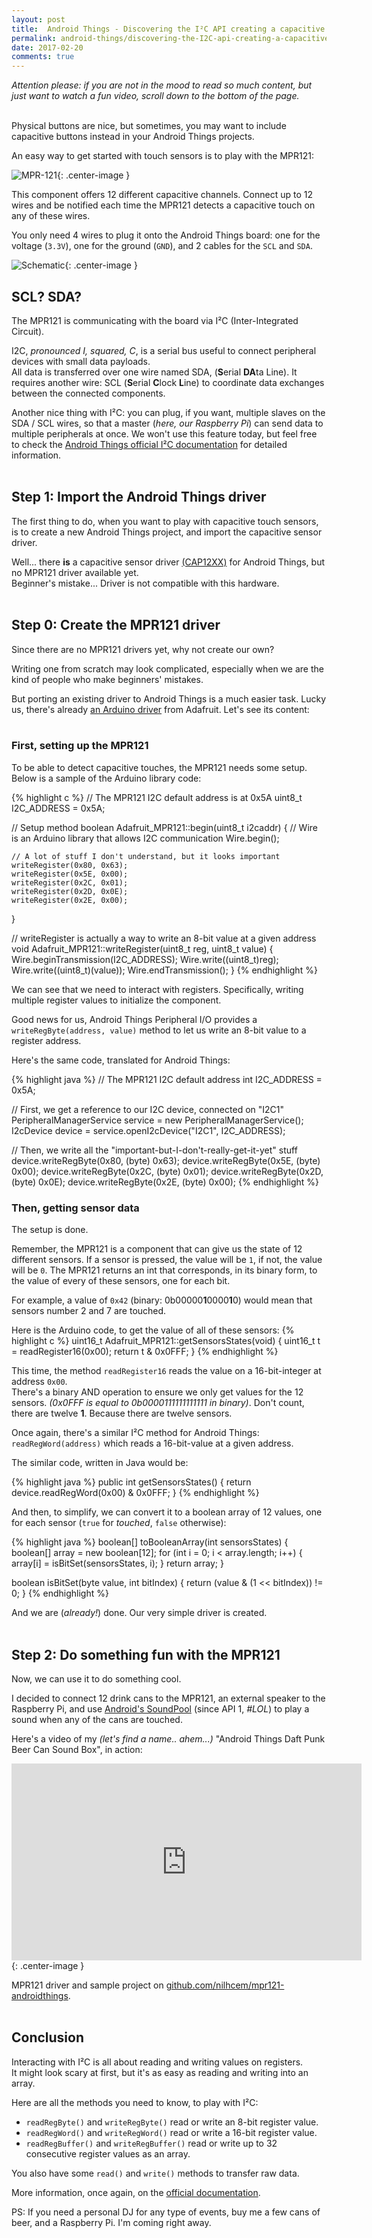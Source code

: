 ```yaml
---
layout: post
title:  Android Things - Discovering the I²C API creating a capacitive sensor driver
permalink: android-things/discovering-the-I2C-api-creating-a-capacitive-sensor-driver
date: 2017-02-20
comments: true
---
```


*Attention please: if you are not in the mood to read so much content, but just want to watch a fun video, scroll down to the bottom of the page.*<br><br>


Physical buttons are nice, but sometimes, you may want to include capacitive buttons instead in your Android Things projects.

An easy way to get started with touch sensors is to play with the MPR121:

![MPR-121][pic1_mpr121]{: .center-image }

This component offers 12 different capacitive channels. Connect up to 12 wires and be notified each time the MPR121 detects a capacitive touch on any of these wires.

You only need 4 wires to plug it onto the Android Things board: one for the voltage (`3.3V`), one for the ground (`GND`), and 2 cables for the `SCL` and `SDA`.

![Schematic][pic2_schematic]{: .center-image }

## SCL? SDA?

The MPR121 is communicating with the board via I²C (Inter-Integrated Circuit).

I2C, *pronounced I, squared, C*, is a serial bus useful to connect peripheral devices with small data payloads.<br>
All data is transferred over one wire named SDA, (**S**erial **DA**ta Line). It requires another wire: SCL (**S**erial **C**lock **L**ine) to coordinate data exchanges between the connected components.

Another nice thing with I²C: you can plug, if you want, multiple slaves on the SDA / SCL wires, so that a master (*here, our Raspberry Pi*) can send data to multiple peripherals at once. We won't use this feature today, but feel free to check the [Android Things official I²C documentation][official-i2c-doc] for detailed information.<br><br>


## Step 1: Import the Android Things driver

The first thing to do, when you want to play with capacitive touch sensors, is to create a new Android Things project, and import the capacitive sensor driver.

Well... there **is** a capacitive sensor driver [(CAP12XX)][cap12xx-driver] for Android Things, but no MPR121 driver available yet.<br>
Beginner's mistake... Driver is not compatible with this hardware.<br><br>


## Step 0: Create the MPR121 driver

Since there are no MPR121 drivers yet, why not create our own?

Writing one from scratch may look complicated, especially when we are the kind of people who make beginners' mistakes.

But porting an existing driver to Android Things is a much easier task. Lucky us, there's already [an Arduino driver][arduino-driver] from Adafruit. Let's see its content:<br><br>


### First, setting up the MPR121

To be able to detect capacitive touches, the MPR121 needs some setup. Below is a sample of the Arduino library code:

{% highlight c %}
// The MPR121 I2C default address is at 0x5A
uint8_t I2C_ADDRESS = 0x5A;

// Setup method
boolean Adafruit_MPR121::begin(uint8_t i2caddr) {
    // Wire is an Arduino library that allows I2C communication
    Wire.begin();

    // A lot of stuff I don't understand, but it looks important
    writeRegister(0x80, 0x63);
    writeRegister(0x5E, 0x00);
    writeRegister(0x2C, 0x01);
    writeRegister(0x2D, 0x0E);
    writeRegister(0x2E, 0x00);
}

// writeRegister is actually a way to write an 8-bit value at a given address
void Adafruit_MPR121::writeRegister(uint8_t reg, uint8_t value) {
    Wire.beginTransmission(I2C_ADDRESS);
    Wire.write((uint8_t)reg);
    Wire.write((uint8_t)(value));
    Wire.endTransmission();
}
{% endhighlight %}

We can see that we need to interact with registers. Specifically, writing multiple register values to initialize the component.

Good news for us, Android Things Peripheral I/O provides a `writeRegByte(address, value)` method to let us write an 8-bit value to a register address.

Here's the same code, translated for Android Things:

{% highlight java %}
// The MPR121 I2C default address
int I2C_ADDRESS = 0x5A;

// First, we get a reference to our I2C device, connected on "I2C1"
PeripheralManagerService service = new PeripheralManagerService();
I2cDevice device = service.openI2cDevice("I2C1", I2C_ADDRESS);

// Then, we write all the "important-but-I-don't-really-get-it-yet" stuff
device.writeRegByte(0x80, (byte) 0x63);
device.writeRegByte(0x5E, (byte) 0x00);
device.writeRegByte(0x2C, (byte) 0x01);
device.writeRegByte(0x2D, (byte) 0x0E);
device.writeRegByte(0x2E, (byte) 0x00);
{% endhighlight %}
<br>

### Then, getting sensor data

The setup is done.

Remember, the MPR121 is a component that can give us the state of 12 different sensors.
If a sensor is pressed, the value will be `1`, if not, the value will be `0`.
The MPR121 returns an int that corresponds, in its binary form, to the value of every of these sensors, one for each bit.

For example, a value of `0x42` (binary: 0b00000**1**0000**1**0) would mean that sensors number 2 and 7 are touched.

Here is the Arduino code, to get the value of all of these sensors:
{% highlight c %}
uint16_t Adafruit_MPR121::getSensorsStates(void) {
    uint16_t t = readRegister16(0x00);
    return t & 0x0FFF;
}
{% endhighlight %}

This time, the method `readRegister16` reads the value on a 16-bit-integer at address `0x00`.<br>
There's a binary AND operation to ensure we only get values for the 12 sensors. *(0x0FFF is equal to 0b0000111111111111 in binary)*. Don't count, there are twelve **1**. Because there are twelve sensors.

Once again, there's a similar I²C method for Android Things: `readRegWord(address)` which reads a 16-bit-value at a given address.

The similar code, written in Java would be:

{% highlight java %}
public int getSensorsStates() {
   return device.readRegWord(0x00) & 0x0FFF;
}
{% endhighlight %}

And then, to simplify, we can convert it to a boolean array of 12 values, one for each sensor (`true` for *touched*, `false` otherwise):

{% highlight java %}
boolean[] toBooleanArray(int sensorsStates) {
  boolean[] array = new boolean[12];
  for (int i = 0; i < array.length; i++) {
      array[i] = isBitSet(sensorsStates, i);
  }
  return array;
}

boolean isBitSet(byte value, int bitIndex) {
    return (value & (1 << bitIndex)) != 0;
}
{% endhighlight %}

And we are (*already!*) done. Our very simple driver is created.<br><br>


## Step 2: Do something fun with the MPR121

Now, we can use it to do something cool.

I decided to connect 12 drink cans to the MPR121, an external speaker to the Raspberry Pi, and use [Android's SoundPool][soundpool] (since API 1, *#LOL*) to play a sound when any of the cans are touched.

Here's a video of my *(let's find a name.. ahem...)* "Android Things Daft Punk Beer Can Sound Box", in action:

<iframe width="560" height="315" src="https://www.youtube.com/embed/U2WAAycpba4" frameborder="0" allowfullscreen></iframe>{: .center-image }
<br>

MPR121 driver and sample project on [github.com/nilhcem/mpr121-androidthings][mpr121-androidthings].<br><br>


## Conclusion

Interacting with I²C is all about reading and writing values on registers.<br>
It might look scary at first, but it's as easy as reading and writing into an array.

Here are all the methods you need to know, to play with I²C:

* `readRegByte()` and `writeRegByte()` read or write an 8-bit register value.
* `readRegWord()` and `writeRegWord()` read or write a 16-bit register value.
* `readRegBuffer()` and `writeRegBuffer()` read or write up to 32 consecutive register values as an array.

You also have some `read()` and `write()` methods to transfer raw data.

More information, once again, on the [official documentation][official-i2c-doc].

PS: If you need a personal DJ for any type of events, buy me a few cans of beer, and a Raspberry Pi. I'm coming right away.

[official-i2c-doc]: https://developer.android.com/things/sdk/pio/i2c.html
[cap12xx-driver]: https://github.com/androidthings/contrib-drivers/tree/master/cap12xx
[arduino-driver]: https://github.com/adafruit/Adafruit_MPR121
[soundpool]: https://developer.android.com/reference/android/media/SoundPool.html
[mpr121-androidthings]: https://github.com/Nilhcem/mpr121-androidthings
[pic1_mpr121]: /public/images/20170220/01_mpr121.jpg
[pic2_schematic]: /public/images/20170220/02_schematic.png

